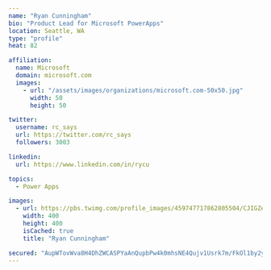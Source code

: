 ```yaml
---
name: "Ryan Cunningham"
bio: "Product Lead for Microsoft PowerApps"
location: Seattle, WA
type: "profile"
heat: 82

affiliation:
  name: Microsoft
  domain: microsoft.com
  images:
    - url: "/assets/images/organizations/microsoft.com-50x50.jpg"
      width: 50
      height: 50

twitter:
  username: rc_says
  url: https://twitter.com/rc_says
  followers: 3003

linkedin:
  url: https://www.linkedin.com/in/rycu

topics:
  - Power Apps

images:
  - url: https://pbs.twimg.com/profile_images/459747717862805504/CJIGZejd_400x400.png
    width: 400
    height: 400
    isCached: true
    title: "Ryan Cunningham"

secured: "AupWTovWva8H4DhZWCASPYaAnQupbPw4k0mhsNE4Qujv1Usrk7m/FkOl1by2y4rf91Cr41dp0PY9YVZpHdF0QZInGAdj5j9lf/sXZbn8OKuxaCeYy4uwozzPzysjigPoxAtE4Xna3LkDKZlWBvxJomTkKknyq5LGgBXDPvDnnp28tJ8A38rKYK+ihOCRPqL2PIhfkOl+ik/zbiIZos4a9+IORBfZuq2wcHxqPRCoJXr/Yfj9Z44u+Hxo5PPNEkL1phIPnB6sJbu2x3yAU6THC1h0eP5XP/Lqn4MfYecQEn2ObEvwyMZ9uu5yHzGaY5T0rB2aMgUQ0yGG2hgNRuqypZGs9eUUZn7nJQYRH/taZmBvOTT90DlFFzyWXLKUePwQGinsBzjyGli+CPUQdwFITlZKgS1eWIUazRs8wyV4LlY=;qlorkMCqRMhdzNw9wlGo4Q=="
---
```


